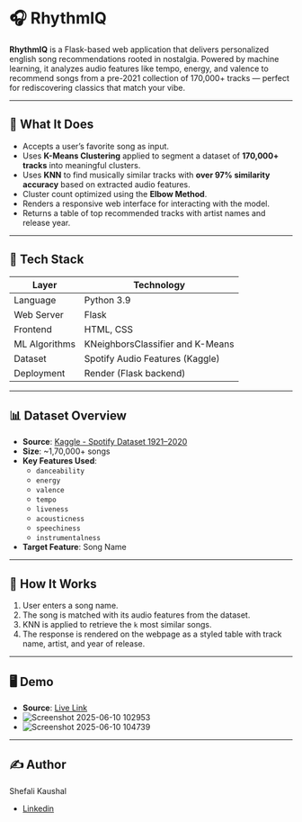 # 🎧 RhythmIQ

**RhythmIQ** is a Flask-based web application that delivers personalized english song recommendations rooted in nostalgia. Powered by machine learning, it analyzes audio features like tempo, energy, and valence to recommend songs from a pre-2021 collection of 170,000+ tracks — perfect for rediscovering classics that match your vibe.



---


## 🧠 What It Does

- Accepts a user’s favorite song as input.
- Uses **K-Means Clustering** applied to segment a dataset of **170,000+ tracks** into meaningful clusters.
- Uses **KNN** to find musically similar tracks with **over 97% similarity accuracy** based on extracted audio features.
- Cluster count optimized using the **Elbow Method**.
- Renders a responsive web interface for interacting with the model.
- Returns a table of top recommended tracks with artist names and release year.

---

## 🚀 Tech Stack

| Layer       | Technology                    |
|-------------|-------------------------------|
| Language    | Python 3.9                    |
| Web Server  | Flask                         |
| Frontend    | HTML, CSS   |
| ML Algorithms  | KNeighborsClassifier and K-Means |
| Dataset     | Spotify Audio Features (Kaggle) |
| Deployment  | Render (Flask backend)        |

---

## 📊 Dataset Overview

- **Source**: [Kaggle - Spotify Dataset 1921–2020](https://www.kaggle.com/datasets/vatsalmavani/spotify-dataset)
- **Size**: ~1,70,000+ songs
- **Key Features Used**:
  - `danceability`
  - `energy`
  - `valence`
  - `tempo`
  - `liveness`
  - `acousticness`
  - `speechiness`
  - `instrumentalness`
- **Target Feature**: Song Name

---

## 🧪 How It Works

1. User enters a song name.
2. The song is matched with its audio features from the dataset.
3. KNN is applied to retrieve the `k` most similar songs.
4. The response is rendered on the webpage as a styled table with track name, artist, and year of release.

---

## 🖥️ Demo
- **Source**: [Live Link](https://rhythmiq-9h5k.onrender.com/)
- ![Screenshot 2025-06-10 102953](https://github.com/user-attachments/assets/38b5c3e9-4276-4e29-83e4-b7e2a745d8a2)
- ![Screenshot 2025-06-10 104739](https://github.com/user-attachments/assets/4674a0cf-9cc6-4c41-b4cd-754e5348f3f3)


  
---

## ✍️ Author
Shefali Kaushal
- [Linkedin](https://www.linkedin.com/in/shefalikaushal/)
